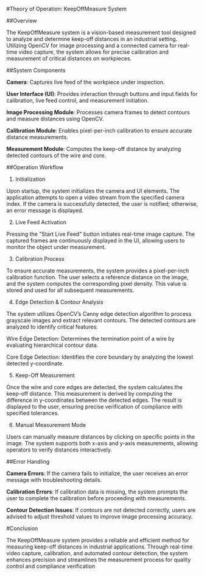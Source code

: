 ﻿#Theory of Operation: KeepOffMeasure System

##Overview

The KeepOffMeasure system is a vision-based measurement tool designed to analyze and determine keep-off distances in an industrial setting. Utilizing OpenCV for image processing and a connected camera for real-time video capture, the system allows for precise calibration and measurement of critical distances on workpieces.

##System Components

**Camera**: Captures live feed of the workpiece under inspection.

**User Interface (UI)**: Provides interaction through buttons and input fields for calibration, live feed control, and measurement initiation.

**Image Processing Module**: Processes camera frames to detect contours and measure distances using OpenCV.

**Calibration Module**: Enables pixel-per-inch calibration to ensure accurate distance measurements.

**Measurement Module**: Computes the keep-off distance by analyzing detected contours of the wire and core.

##Operation Workflow

1. Initialization

Upon startup, the system initializes the camera and UI elements. The application attempts to open a video stream from the specified camera index. If the camera is successfully detected, the user is notified; otherwise, an error message is displayed.

2. Live Feed Activation

Pressing the "Start Live Feed" button initiates real-time image capture. The captured frames are continuously displayed in the UI, allowing users to monitor the object under measurement.

3. Calibration Process

To ensure accurate measurements, the system provides a pixel-per-inch calibration function. The user selects a reference distance on the image, and the system computes the corresponding pixel density. This value is stored and used for all subsequent measurements.

4. Edge Detection & Contour Analysis

The system utilizes OpenCV’s Canny edge detection algorithm to process grayscale images and extract relevant contours. The detected contours are analyzed to identify critical features:

Wire Edge Detection: Determines the termination point of a wire by evaluating hierarchical contour data.

Core Edge Detection: Identifies the core boundary by analyzing the lowest detected y-coordinate.

5. Keep-Off Measurement

Once the wire and core edges are detected, the system calculates the keep-off distance. This measurement is derived by computing the difference in y-coordinates between the detected edges. The result is displayed to the user, ensuring precise verification of compliance with specified tolerances.

6. Manual Measurement Mode

Users can manually measure distances by clicking on specific points in the image. The system supports both x-axis and y-axis measurements, allowing operators to verify distances interactively.

##Error Handling

**Camera Errors**: If the camera fails to initialize, the user receives an error message with troubleshooting details.

**Calibration Errors**: If calibration data is missing, the system prompts the user to complete the calibration before proceeding with measurements.

**Contour Detection Issues**: If contours are not detected correctly, users are advised to adjust threshold values to improve image processing accuracy.

#Conclusion

The KeepOffMeasure system provides a reliable and efficient method for measuring keep-off distances in industrial applications. Through real-time video capture, calibration, and automated contour detection, the system enhances precision and streamlines the measurement process for quality control and compliance verification